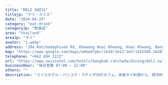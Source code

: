 ```yaml
---
title: "DELI SWISS"
titlejp: "デリ・スイス"
date: "2024-04-29"
category: "eat-drink"
categoryJp: "飲食店"
area: "thailand"
areaJp: "タイ"
avator: "1.webp"
address: "204 Ratchadaphisek Rd, Khwaeng Huai Khwang, Huai Khwang, Bangkok 10320"
map: "https://www.google.com/maps/embed?pb=!1m18!1m12!1m3!1d15500.162078428648!2d100.55573989782786!3d13.776430053394261!2m3!1f0!2f0!3f0!3m2!1i1024!2i768!4f13.1!3m3!1m2!1s0x30e29e80709490f5%3A0x273d9c2954ac993d!2sDELI%20SWISS!5e0!3m2!1sja!2sjp!4v1715250511263!5m2!1sja!2sjp"
telephone: "+662 694 2222"
url: "https://www.swissotel.com/hotels/bangkok-ratchada/dining/deli-swiss/"
businessHour: "毎日営業 07:00 ~ 22:00"
others: ""
description: "スイスホテル・バンコク・ラチャダ内のカフェ。本格タイ料理から、西洋料理、エスニック料理など、ヴィーガン仕様のメニューが沢山あります！"
---
```


